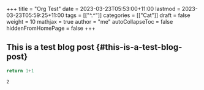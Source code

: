 +++
title = "Org Test"
date = 2023-03-23T05:53:00+11:00
lastmod = 2023-03-23T05:59:25+11:00
tags = [["^.^"]]
categories = [["Cat"]]
draft = false
weight = 10
mathjax = true
author = "me"
autoCollapseToc = false
hiddenFromHomePage = false
+++

## This is a test blog post {#this-is-a-test-blog-post}

```python
return 1+1
```

```text
2
```
